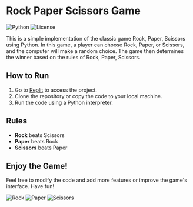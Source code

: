 # Rock Paper Scissors Game

![Python](https://img.shields.io/badge/Python-3.8%2B-blue)
![License](https://img.shields.io/badge/license-MIT-green)

This is a simple implementation of the classic game Rock, Paper, Scissors using Python. In this game, a player can choose Rock, Paper, or Scissors, and the computer will make a random choice. The game then determines the winner based on the rules of Rock, Paper, Scissors.

## How to Run

1. Go to [Replit](https://replit.com/@appbrewery/rock-paper-scissors-start?v=1) to access the project.
2. Clone the repository or copy the code to your local machine.
3. Run the code using a Python interpreter.

## Rules

- **Rock** beats Scissors
- **Paper** beats Rock
- **Scissors** beats Paper

## Enjoy the Game!

Feel free to modify the code and add more features or improve the game's interface. Have fun!

![Rock](https://img.shields.io/badge/Rock-grey)
![Paper](https://img.shields.io/badge/Paper-white)
![Scissors](https://img.shields.io/badge/Scissors-yellow)
